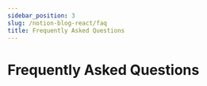 ```yaml
---
sidebar_position: 3
slug: /notion-blog-react/faq
title: Frequently Asked Questions
---
```


# Frequently Asked Questions
